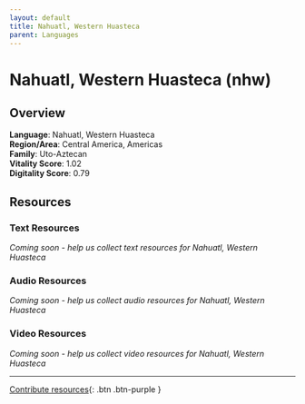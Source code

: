 ```yaml
---
layout: default
title: Nahuatl, Western Huasteca
parent: Languages
---
```


# Nahuatl, Western Huasteca (nhw)

## Overview

**Language**: Nahuatl, Western Huasteca  
**Region/Area**: Central America, Americas  
**Family**: Uto-Aztecan  
**Vitality Score**: 1.02  
**Digitality Score**: 0.79  

## Resources

### Text Resources
*Coming soon - help us collect text resources for Nahuatl, Western Huasteca*

### Audio Resources
*Coming soon - help us collect audio resources for Nahuatl, Western Huasteca*

### Video Resources
*Coming soon - help us collect video resources for Nahuatl, Western Huasteca*

---

[Contribute resources](https://fairtrain.github.io/){: .btn .btn-purple }
